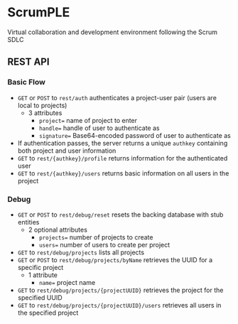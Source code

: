 # ScrumPLE
Virtual collaboration and development environment following the Scrum SDLC

## REST API
### Basic Flow
* `GET` or `POST` to `rest/auth` authenticates a project-user pair (users are local to projects)
  * 3 attributes
    * `project=` name of project to enter
    * `handle=` handle of user to authenticate as
    * `signature=` Base64-encoded password of user to authenticate as
* If authentication passes, the server returns a unique `authkey` containing both project and user information
* `GET` to `rest/{authkey}/profile` returns information for the authenticated user
* `GET` to `rest/{authkey}/users` returns basic information on all users in the project

### Debug
* `GET` or `POST` to `rest/debug/reset` resets the backing database with stub entities
  * 2 optional attributes
    * `projects=` number of projects to create
    * `users=` number of users to create per project
* `GET` to `rest/debug/projects` lists all projects
* `GET` or `POST` to `rest/debug/projects/byName` retrieves the UUID for a specific project
  * 1 attribute
    * `name=` project name
* `GET` to `rest/debug/projects/{projectUUID}` retrieves the project for the specified UUID
* `GET` to `rest/debug/projects/{projectUUID}/users` retrieves all users in the specified project
